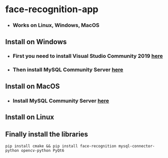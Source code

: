 # face-recognition-app
* ### Works on Linux, Windows, MacOS


## Install on Windows
* ### First you need to install Visual Studio Community 2019 [here](https://my.visualstudio.com/Downloads?q=visual%20studio%202019&wt.mc_id=o~msft~vscom~older-downloads)
* ### Then install MySQL Community Server [here](https://dev.mysql.com/downloads/mysql)

## Install on MacOS
* ### Install MySQL Community Server [here](https://dev.mysql.com/downloads/mysql)

## Install on Linux

## Finally install the libraries
```
pip install cmake && pip install face-recognition mysql-connector-python opencv-python PyQt6
```
